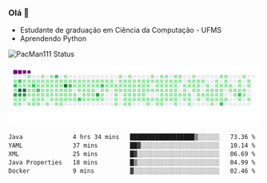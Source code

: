 ### Olá 👋

- Estudante de graduação em Ciência da Computação - UFMS
- Aprendendo Python

![PacMan111 Status](https://github-readme-stats.vercel.app/api?username=pacman111&show_icons=true&theme=gruvbox)
<!--[![Top Linguagens](https://github-readme-stats.vercel.app/api/top-langs/?username=pacman111&layout=compact)](https://github.com/anuraghazra/github-readme-stats) 
-->

![snake gif](https://github.com/PacMan111/PacMan111/blob/output/github-contribution-grid-snake.gif)

<!--START_SECTION:waka-->

```txt
Java              4 hrs 34 mins   ██████████████████▒░░░░░░   73.36 %
YAML              37 mins         ██▓░░░░░░░░░░░░░░░░░░░░░░   10.14 %
XML               25 mins         █▓░░░░░░░░░░░░░░░░░░░░░░░   06.69 %
Java Properties   18 mins         █▒░░░░░░░░░░░░░░░░░░░░░░░   04.99 %
Docker            9 mins          ▓░░░░░░░░░░░░░░░░░░░░░░░░   02.46 %
```

<!--END_SECTION:waka-->
